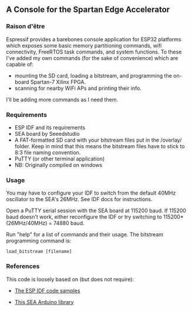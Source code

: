 ## A Console for the Spartan Edge Accelerator

### Raison d'être

Espressif provides a barebones console application for ESP32 platforms which exposes some basic memory partitioning commands, wifi connectivity, FreeRTOS task commands, and system functions. To these I've added my own commands (for the sake of convenience) which are capable of:

- mounting the SD card, loading a bitstream, and programming the on-board Spartan-7 Xilinx FPGA.
- scanning for nearby WiFi APs and printing their info.

I'll be adding more commands as I need them.

### Requirements

- ESP IDF and its requirements
- SEA board by Seeedstudio
- A FAT-formatted SD card with your bitstream files put in the /overlay/ folder. Keep in mind that this means the bitstream files have to stick to 8:3 file naming convention.
- PuTTY (or other terminal application)
- NB: Originally compiled on windows

### Usage

You may have to configure your IDF to switch from the default 40MHz
oscillator to the SEA's 26MHz. See IDF docs for instructions.

Open a PuTTY serial session with the SEA board at 115200 baud.
If 115200 baud doesn't work, either reconfigure the IDF or try switching
to 115200*(26MHz/40MHz) = 74880 baud.

Run "help" for a list of commands and their usage.
The bitstream programming command is:

`load_bitstream [filename]`

### References

This code is loosely based on (but does not require):

- [The ESP IDF code samples](https://docs.espressif.com/projects/esp-idf/en/latest/esp32/get-started/)

- [This SEA Arduino library](https://github.com/Pillar1989/spartan-edge-esp32-boot)
